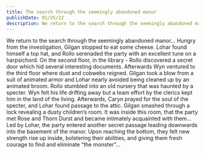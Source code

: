 ```yaml
---
title: The search through the seemingly abandoned manor
publishDate: 01/25/22
description: We return to the search through the seemingly abandoned manor… Hungry from the investigation, Gilgan stopped to eat some cheese...
---
```


We return to the search through the seemingly abandoned manor… Hungry from the investigation, Gilgan stopped to eat some cheese. Lohar found himself a top hat, and Rollo serenaded the party with an excellent tune on a harpsichord. On the second floor, in the library - Rollo discovered a secret door which hid several interesting documents. Afterwards Wyn ventured to the third floor where dust and cobwebs reigned. Gilgan took a blow from a suit of animated armor and Lohar nearly avoided being cleaned up by an animated broom. Rollo stumbled into an old nursery that was haunted by a specter. Wyn felt his life drifting away but a team effort by the clerics kept him in the land of the living. Afterwards, Caryn prayed for the soul of the specter, and Lohar found passage to the attic. Gilgan smashed through a lock revealing a dusty children’s room. It was inside this room, that the party met Rose and Thorn Durst and became intimately acquainted with them… Led by Lohar, the party entered another secret passage leading downwards into the basement of the manor. Upon reaching the bottom, they felt new strength rise up inside, bolstering their abilities, and giving them fresh courage to find and eliminate “the monster”...
